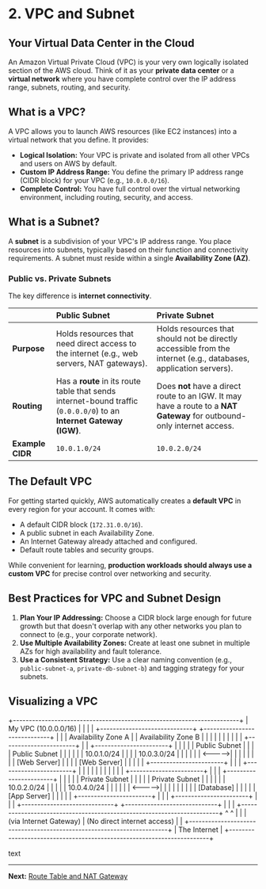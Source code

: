 # 2. VPC and Subnet

## Your Virtual Data Center in the Cloud

An Amazon Virtual Private Cloud (VPC) is your very own logically isolated section of the AWS cloud. Think of it as your **private data center** or a **virtual network** where you have complete control over the IP address range, subnets, routing, and security.

## What is a VPC?

A VPC allows you to launch AWS resources (like EC2 instances) into a virtual network that you define. It provides:
- **Logical Isolation:** Your VPC is private and isolated from all other VPCs and users on AWS by default.
- **Custom IP Address Range:** You define the primary IP address range (CIDR block) for your VPC (e.g., `10.0.0.0/16`).
- **Complete Control:** You have full control over the virtual networking environment, including routing, security, and access.

## What is a Subnet?

A **subnet** is a subdivision of your VPC's IP address range. You place resources into subnets, typically based on their function and connectivity requirements. A subnet must reside within a single **Availability Zone (AZ)**.

### Public vs. Private Subnets

The key difference is **internet connectivity**.

| | Public Subnet | Private Subnet |
| :--- | :--- | :--- |
| **Purpose** | Holds resources that need direct access to the internet (e.g., web servers, NAT gateways). | Holds resources that should not be directly accessible from the internet (e.g., databases, application servers). |
| **Routing** | Has a **route** in its route table that sends internet-bound traffic (`0.0.0.0/0`) to an **Internet Gateway (IGW)**. | Does **not** have a direct route to an IGW. It may have a route to a **NAT Gateway** for outbound-only internet access. |
| **Example CIDR** | `10.0.1.0/24` | `10.0.2.0/24` |

## The Default VPC

For getting started quickly, AWS automatically creates a **default VPC** in every region for your account. It comes with:
- A default CIDR block (`172.31.0.0/16`).
- A public subnet in each Availability Zone.
- An Internet Gateway already attached and configured.
- Default route tables and security groups.

While convenient for learning, **production workloads should always use a custom VPC** for precise control over networking and security.

## Best Practices for VPC and Subnet Design

1.  **Plan Your IP Addressing:** Choose a CIDR block large enough for future growth but that doesn't overlap with any other networks you plan to connect to (e.g., your corporate network).
2.  **Use Multiple Availability Zones:** Create at least one subnet in multiple AZs for high availability and fault tolerance.
3.  **Use a Consistent Strategy:** Use a clear naming convention (e.g., `public-subnet-a`, `private-db-subnet-b`) and tagging strategy for your subnets.

## Visualizing a VPC
+-----------------------------------------------------------------------+
| My VPC (10.0.0.0/16) |
| |
| +-----------------------------+ +-----------------------------+ |
| | Availability Zone A | | Availability Zone B | |
| | | | | |
| | +-----------------------+ | | +-----------------------+ | |
| | | Public Subnet | | | | Public Subnet | | |
| | | 10.0.1.0/24 | | | | 10.0.3.0/24 | | |
| | | <----->| | | | |
| | | [Web Server] | | | | [Web Server] | | |
| | +-----------------------+ | | | +-----------------------+ | |
| | | | | | |
| | +-----------------------+ | | | +-----------------------+ | |
| | | Private Subnet | | | | | Private Subnet | | |
| | | 10.0.2.0/24 | | | | | 10.0.4.0/24 | | |
| | | <----->| | | | | |
| | | [Database] | | | | | [App Server] | | |
| | +-----------------------+ | | | +-----------------------+ | |
| +-----------------------------+ +-----------------------------+ |
| |
+-----------------------------------------------------------------------+
^ ^
| |
| (via Internet Gateway) | (No direct internet access)
| |
+-----------------------------------------------------------------------+
| The Internet |
+-----------------------------------------------------------------------+

text

---

**Next:** [Route Table and NAT Gateway](./03-route-table-and-nat-gateway.md)
